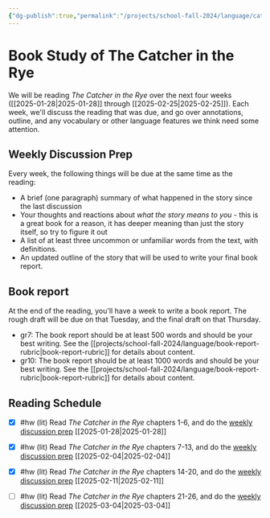 ```yaml
---
{"dg-publish":true,"permalink":"/projects/school-fall-2024/language/catcher-in-the-rye/"}
---
```



# Book Study of The Catcher in the Rye

We will be reading *The Catcher in the Rye* over the next four weeks ([[2025-01-28\|2025-01-28]] through [[2025-02-25\|2025-02-25]]). Each week, we'll discuss the reading that was due, and go over annotations, outline, and any vocabulary or other language features we think need some attention.

## Weekly Discussion Prep

Every week, the following things will be due at the same time as the reading:

- A brief (one paragraph) summary of what happened in the story since the last discussion
- Your thoughts and reactions about *what the story means to you* - this is a great book for a reason, it has deeper meaning than just the story itself, so try to figure it out
- A list of at least three uncommon or unfamiliar words from the text, with definitions.
- An updated outline of the story that will be used to write your final book report.

## Book report

At the end of the reading, you'll have a week to write a book report. The rough draft will be due on that Tuesday, and the final draft on that Thursday.

- gr7: The book report should be at least 500 words and should be your best writing. See the [[projects/school-fall-2024/language/book-report-rubric\|book-report-rubric]] for details about content.
- gr10: The book report should be at least 1000 words and should be your best writing. See the [[projects/school-fall-2024/language/book-report-rubric\|book-report-rubric]] for details about content.

## Reading Schedule

- [x] #hw (lit) Read *The Catcher in the Rye* chapters 1-6, and do the [weekly discussion prep](https://school.ginosterous.com/projects/school-fall-2024/language/catcher-in-the-rye) [[2025-01-28\|2025-01-28]]
- [x] #hw (lit) Read *The Catcher in the Rye* chapters 7-13, and do the [weekly discussion prep](https://school.ginosterous.com/projects/school-fall-2024/language/catcher-in-the-rye) [[2025-02-04\|2025-02-04]]
- [x] #hw (lit) Read *The Catcher in the Rye* chapters 14-20, and do the [weekly discussion prep](https://school.ginosterous.com/projects/school-fall-2024/language/catcher-in-the-rye) [[2025-02-11\|2025-02-11]]
- [ ] #hw (lit) Read *The Catcher in the Rye* chapters 21-26, and do the [weekly discussion prep](https://school.ginosterous.com/projects/school-fall-2024/language/catcher-in-the-rye) [[2025-03-04\|2025-03-04]]

